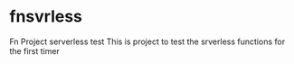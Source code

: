 # fnsvrless
Fn Project serverless test
This is project to test the srverless functions for the first timer
